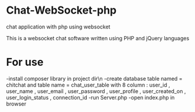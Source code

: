 # Chat-WebSocket-php
chat application with php using websocket


This is a websocket chat software written using PHP and jQuery languages

# For use
-install composer library in project dir\n
-create database table named = chitchat and table name = chat_user_table with 8 column : 
user_id , user_name , user_email , user_password , user_profile , user_created_on , user_login_status , connection_id
-run Server.php
-open index.php in browser
